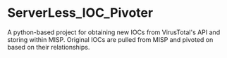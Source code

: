 # ServerLess_IOC_Pivoter
A python-based project for obtaining new IOCs from VirusTotal's API and storing within MISP.  Original IOCs are pulled from MISP and pivoted on based on their relationships.  
